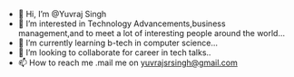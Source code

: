 - 👋 Hi, I’m @Yuvraj Singh
- 👀 I’m interested in Technology Advancements,business management,and to meet a lot of interesting people around the world...
- 🌱 I’m currently learning b-tech in computer science...
- 💞️ I’m looking to collaborate for career in tech talks..
- 📫 How to reach me .mail me on yuvrajsrsingh@gmail.com

<!---
Yuvrajsrsingh/Yuvrajsrsingh is a ✨ special ✨ repository because its `README.md` (this file) appears on your GitHub profile.
You can click the Preview link to take a look at your changes.
--->
